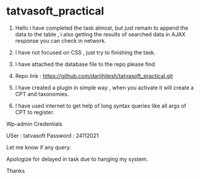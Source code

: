 # tatvasoft_practical

1. Hello i have completed the task almost, but just remain to append the data to the table , i also getting the results of searched data in AJAX response you can check in network.

2. I have not focused on CSS , just try to finishing the task.

3. I have attached the database file to the repo please find 

4. Repo link : https://github.com/darjihitesh/tatvasoft_practical.git

5. I have created a plugin in simple way , when you activate it will create a CPT and taxonomies.

6. I have used internet to get help of long syntax queries like all args of CPT to register.

Wp-admin Credentials

USer : tatvasoft
Password : 24112021

Let me know if any query.

Apologize for delayed in task due to hanging my system.

Thanks
